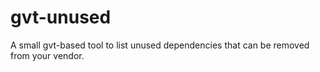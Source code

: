 # gvt-unused
A small gvt-based tool to list unused dependencies that can be removed from your vendor.
